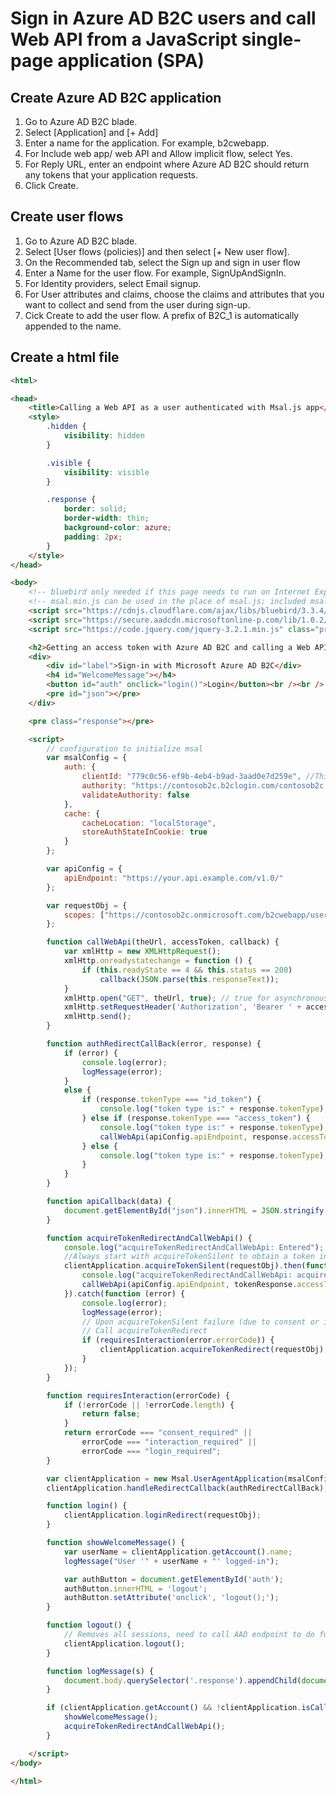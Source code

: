 # Sign in Azure AD B2C users and call Web API from a JavaScript single-page application (SPA)

## Create Azure AD B2C application

1. Go to Azure AD B2C blade.
2. Select [Application] and [+ Add]
3. Enter a name for the application. For example, b2cwebapp.
4. For Include web app/ web API and Allow implicit flow, select Yes.
5. For Reply URL, enter an endpoint where Azure AD B2C should return any tokens that your application requests.
6. Click Create.

## Create user flows

1. Go to Azure AD B2C blade.
2. Select [User flows (policies)] and then select [+ New user flow].
3. On the Recommended tab, select the Sign up and sign in user flow
4. Enter a Name for the user flow. For example, SignUpAndSignIn.
5. For Identity providers, select Email signup.
6. For User attributes and claims, choose the claims and attributes that you want to collect and send from the user during sign-up.
7. Cick Create to add the user flow. A prefix of B2C_1 is automatically appended to the name.

## Create a html file

```html
<html>

<head>
    <title>Calling a Web API as a user authenticated with Msal.js app</title>
    <style>
        .hidden {
            visibility: hidden
        }

        .visible {
            visibility: visible
        }

        .response {
            border: solid;
            border-width: thin;
            background-color: azure;
            padding: 2px;
        }
    </style>
</head>

<body>
    <!-- bluebird only needed if this page needs to run on Internet Explorer -->
    <!-- msal.min.js can be used in the place of msal.js; included msal.js to make debug easy -->
    <script src="https://cdnjs.cloudflare.com/ajax/libs/bluebird/3.3.4/bluebird.min.js" class="pre"></script>
    <script src="https://secure.aadcdn.microsoftonline-p.com/lib/1.0.2/js/msal.js"></script>
    <script src="https://code.jquery.com/jquery-3.2.1.min.js" class="pre"></script>

    <h2>Getting an access token with Azure AD B2C and calling a Web API</h2>
    <div>
        <div id="label">Sign-in with Microsoft Azure AD B2C</div>
        <h4 id="WelcomeMessage"></h4>
        <button id="auth" onclick="login()">Login</button><br /><br />
        <pre id="json"></pre>
    </div>

    <pre class="response"></pre>

    <script>
        // configuration to initialize msal
        var msalConfig = {
            auth: {
                clientId: "779c0c56-ef9b-4eb4-b9ad-3aad0e7d259e", //This is your client ID
                authority: "https://contosob2c.b2clogin.com/contosob2c.onmicrosoft.com/B2C_1_SignUpAndSignIn", //This is your tenant info
                validateAuthority: false
            },
            cache: {
                cacheLocation: "localStorage",
                storeAuthStateInCookie: true
            }
        };

        var apiConfig = {
            apiEndpoint: "https://your.api.example.com/v1.0/"
        };

        var requestObj = {
            scopes: ["https://contosob2c.onmicrosoft.com/b2cwebapp/user.read"]
        };

        function callWebApi(theUrl, accessToken, callback) {
            var xmlHttp = new XMLHttpRequest();
            xmlHttp.onreadystatechange = function () {
                if (this.readyState == 4 && this.status == 200)
                    callback(JSON.parse(this.responseText));
            }
            xmlHttp.open("GET", theUrl, true); // true for asynchronous
            xmlHttp.setRequestHeader('Authorization', 'Bearer ' + accessToken);
            xmlHttp.send();
        }

        function authRedirectCallBack(error, response) {
            if (error) {
                console.log(error);
                logMessage(error);
            }
            else {
                if (response.tokenType === "id_token") {
                    console.log("token type is:" + response.tokenType);
                } else if (response.tokenType === "access_token") {
                    console.log("token type is:" + response.tokenType);
                    callWebApi(apiConfig.apiEndpoint, response.accessToken, apiCallback);
                } else {
                    console.log("token type is:" + response.tokenType);
                }
            }
        }

        function apiCallback(data) {
            document.getElementById("json").innerHTML = JSON.stringify(data, null, 2);
        }

        function acquireTokenRedirectAndCallWebApi() {
            console.log("acquireTokenRedirectAndCallWebApi: Entered");
            //Always start with acquireTokenSilent to obtain a token in the signed in user from cache
            clientApplication.acquireTokenSilent(requestObj).then(function (tokenResponse) {
                console.log("acquireTokenRedirectAndCallWebApi: acquireTokenSilent is successful");
                callWebApi(apiConfig.apiEndpoint, tokenResponse.accessToken, apiCallback);
            }).catch(function (error) {
                console.log(error);
                logMessage(error);
                // Upon acquireTokenSilent failure (due to consent or interaction or login required ONLY)
                // Call acquireTokenRedirect
                if (requiresInteraction(error.errorCode)) {
                    clientApplication.acquireTokenRedirect(requestObj);
                }
            });
        }

        function requiresInteraction(errorCode) {
            if (!errorCode || !errorCode.length) {
                return false;
            }
            return errorCode === "consent_required" ||
                errorCode === "interaction_required" ||
                errorCode === "login_required";
        }

        var clientApplication = new Msal.UserAgentApplication(msalConfig);
        clientApplication.handleRedirectCallback(authRedirectCallBack);

        function login() {
            clientApplication.loginRedirect(requestObj);
        }

        function showWelcomeMessage() {
            var userName = clientApplication.getAccount().name;
            logMessage("User '" + userName + "' logged-in");

            var authButton = document.getElementById('auth');
            authButton.innerHTML = 'logout';
            authButton.setAttribute('onclick', 'logout();');
        }

        function logout() {
            // Removes all sessions, need to call AAD endpoint to do full logout
            clientApplication.logout();
        }

        function logMessage(s) {
            document.body.querySelector('.response').appendChild(document.createTextNode('\n' + s));
        }

        if (clientApplication.getAccount() && !clientApplication.isCallback(window.location.hash)) { // avoid duplicate code execution on page load in case of iframe and popup window.
            showWelcomeMessage();
            acquireTokenRedirectAndCallWebApi();
        }

    </script>
</body>

</html>
```
